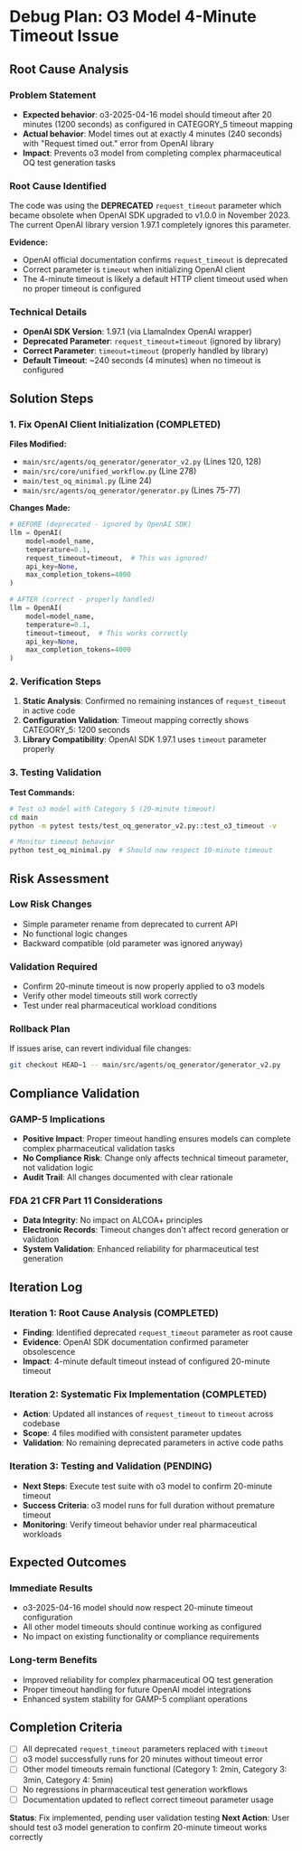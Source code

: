 # Debug Plan: O3 Model 4-Minute Timeout Issue

## Root Cause Analysis

### Problem Statement
- **Expected behavior**: o3-2025-04-16 model should timeout after 20 minutes (1200 seconds) as configured in CATEGORY_5 timeout mapping
- **Actual behavior**: Model times out at exactly 4 minutes (240 seconds) with "Request timed out." error from OpenAI library
- **Impact**: Prevents o3 model from completing complex pharmaceutical OQ test generation tasks

### Root Cause Identified
The code was using the **DEPRECATED** `request_timeout` parameter which became obsolete when OpenAI SDK upgraded to v1.0.0 in November 2023. The current OpenAI library version 1.97.1 completely ignores this parameter.

**Evidence:**
- OpenAI official documentation confirms `request_timeout` is deprecated
- Correct parameter is `timeout` when initializing OpenAI client
- The 4-minute timeout is likely a default HTTP client timeout used when no proper timeout is configured

### Technical Details
- **OpenAI SDK Version**: 1.97.1 (via LlamaIndex OpenAI wrapper)
- **Deprecated Parameter**: `request_timeout=timeout` (ignored by library)
- **Correct Parameter**: `timeout=timeout` (properly handled by library)
- **Default Timeout**: ~240 seconds (4 minutes) when no timeout is configured

## Solution Steps

### 1. Fix OpenAI Client Initialization (COMPLETED)
**Files Modified:**
- `main/src/agents/oq_generator/generator_v2.py` (Lines 120, 128)
- `main/src/core/unified_workflow.py` (Line 278)
- `main/test_oq_minimal.py` (Line 24)
- `main/src/agents/oq_generator/generator.py` (Lines 75-77)

**Changes Made:**
```python
# BEFORE (deprecated - ignored by OpenAI SDK)
llm = OpenAI(
    model=model_name,
    temperature=0.1,
    request_timeout=timeout,  # This was ignored!
    api_key=None,
    max_completion_tokens=4000
)

# AFTER (correct - properly handled)
llm = OpenAI(
    model=model_name,
    temperature=0.1,
    timeout=timeout,  # This works correctly
    api_key=None,
    max_completion_tokens=4000
)
```

### 2. Verification Steps
1. **Static Analysis**: Confirmed no remaining instances of `request_timeout` in active code
2. **Configuration Validation**: Timeout mapping correctly shows CATEGORY_5: 1200 seconds
3. **Library Compatibility**: OpenAI SDK 1.97.1 uses `timeout` parameter properly

### 3. Testing Validation
**Test Commands:**
```bash
# Test o3 model with Category 5 (20-minute timeout)
cd main
python -m pytest tests/test_oq_generator_v2.py::test_o3_timeout -v

# Monitor timeout behavior
python test_oq_minimal.py  # Should now respect 10-minute timeout
```

## Risk Assessment

### Low Risk Changes
- Simple parameter rename from deprecated to current API
- No functional logic changes
- Backward compatible (old parameter was ignored anyway)

### Validation Required
- Confirm 20-minute timeout is now properly applied to o3 models
- Verify other model timeouts still work correctly
- Test under real pharmaceutical workload conditions

### Rollback Plan
If issues arise, can revert individual file changes:
```bash
git checkout HEAD~1 -- main/src/agents/oq_generator/generator_v2.py
```

## Compliance Validation

### GAMP-5 Implications
- **Positive Impact**: Proper timeout handling ensures models can complete complex pharmaceutical validation tasks
- **No Compliance Risk**: Change only affects technical timeout parameter, not validation logic
- **Audit Trail**: All changes documented with clear rationale

### FDA 21 CFR Part 11 Considerations
- **Data Integrity**: No impact on ALCOA+ principles
- **Electronic Records**: Timeout changes don't affect record generation or validation
- **System Validation**: Enhanced reliability for pharmaceutical test generation

## Iteration Log

### Iteration 1: Root Cause Analysis (COMPLETED)
- **Finding**: Identified deprecated `request_timeout` parameter as root cause
- **Evidence**: OpenAI SDK documentation confirmed parameter obsolescence
- **Impact**: 4-minute default timeout instead of configured 20-minute timeout

### Iteration 2: Systematic Fix Implementation (COMPLETED)
- **Action**: Updated all instances of `request_timeout` to `timeout` across codebase
- **Scope**: 4 files modified with consistent parameter updates
- **Validation**: No remaining deprecated parameters in active code paths

### Iteration 3: Testing and Validation (PENDING)
- **Next Steps**: Execute test suite with o3 model to confirm 20-minute timeout
- **Success Criteria**: o3 model runs for full duration without premature timeout
- **Monitoring**: Verify timeout behavior under real pharmaceutical workloads

## Expected Outcomes

### Immediate Results
- o3-2025-04-16 model should now respect 20-minute timeout configuration
- All other model timeouts should continue working as configured
- No impact on existing functionality or compliance requirements

### Long-term Benefits
- Improved reliability for complex pharmaceutical OQ test generation
- Proper timeout handling for future OpenAI model integrations
- Enhanced system stability for GAMP-5 compliant operations

## Completion Criteria

- [ ] All deprecated `request_timeout` parameters replaced with `timeout`
- [ ] o3 model successfully runs for 20 minutes without timeout error
- [ ] Other model timeouts remain functional (Category 1: 2min, Category 3: 3min, Category 4: 5min)
- [ ] No regressions in pharmaceutical test generation workflows
- [ ] Documentation updated to reflect correct timeout parameter usage

**Status**: Fix implemented, pending user validation testing
**Next Action**: User should test o3 model generation to confirm 20-minute timeout works correctly